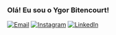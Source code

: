 ### Olá! Eu sou o Ygor Bitencourt!

[![Email](https://img.shields.io/badge/Gmail-D14836?style=for-the-badge&logo=gmail&logoColor=white)](https://www.ygorb.dev@gmail.com
)
[![Instagram](https://img.shields.io/badge/Instagram-E4405F?style=for-the-badge&logo=instagram&logoColor=white
)](https://www.instagram.com/ygor.bitencourt.125/)
[![Linkedln](https://img.shields.io/badge/LinkedIn-0077B5?style=for-the-badge&logo=linkedin&logoColor=white
)](https://www.linkedin.com/in/ygor-bitencourt-2438332a4/)

